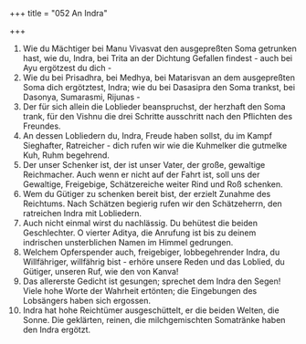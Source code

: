 +++
title = "052 An Indra"

+++


1.	Wie du Mächtiger bei Manu Vivasvat den ausgepreßten Soma getrunken hast, wie du, Indra, bei Trita an der Dichtung Gefallen findest - auch bei Ayu ergötzest du dich -
2.	Wie du bei Prisadhra, bei Medhya, bei Matarisvan an dem ausgepreßten Soma dich ergötztest, Indra; wie du bei Dasasipra den Soma trankst, bei Dasonya, Sumarasmi, Rijunas -
3.	Der für sich allein die Loblieder beanspruchst, der herzhaft den Soma trank, für den Vishnu die drei Schritte ausschritt nach den Pflichten des Freundes.
4.	An dessen Lobliedern du, Indra, Freude haben sollst, du im Kampf Sieghafter, Ratreicher - dich rufen wir wie die Kuhmelker die gutmelke Kuh, Ruhm begehrend.
5.	Der unser Schenker ist, der ist unser Vater, der große, gewaltige Reichmacher. Auch wenn er nicht auf der Fahrt ist, soll uns der Gewaltige, Freigebige, Schätzereiche weiter Rind und Roß schenken.
6.	Wem du Gütiger zu schenken bereit bist, der erzielt Zunahme des Reichtums. Nach Schätzen begierig rufen wir den Schätzeherrn, den ratreichen Indra mit Lobliedern.
7.	Auch nicht einmal wirst du nachlässig. Du behütest die beiden Geschlechter. O vierter Aditya, die Anrufung ist bis zu deinem indrischen unsterblichen Namen im Himmel gedrungen.
8.	Welchem Opferspender auch, freigebiger, lobbegehrender Indra, du Willfähriger, willfährig bist - erhöre unsere Reden und das Loblied, du Gütiger, unseren Ruf, wie den von Kanva!
9.	Das allererste Gedicht ist gesungen; sprechet dem Indra den Segen! Viele hohe Worte der Wahrheit ertönten; die Eingebungen des Lobsängers haben sich ergossen.
10.	Indra hat hohe Reichtümer ausgeschüttelt, er die beiden Welten, die Sonne. Die geklärten, reinen, die milchgemischten Somatränke haben den Indra ergötzt.


